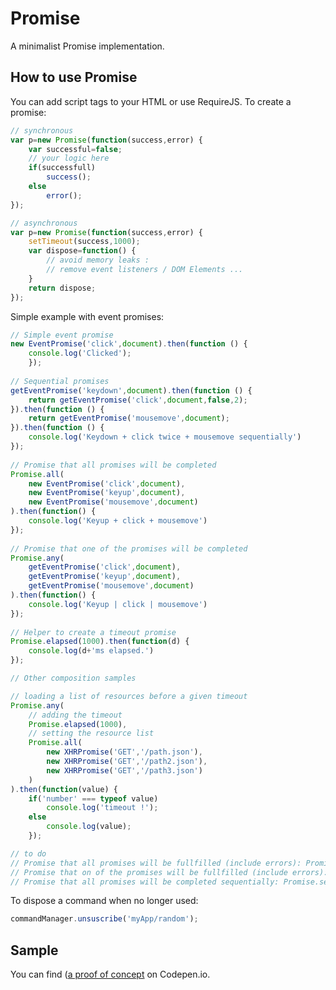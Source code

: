 Promise
==============

A minimalist Promise implementation.

How to use Promise
--------------

You can add script tags to your HTML or use RequireJS. To create a promise:

```js
// synchronous
var p=new Promise(function(success,error) {
	var successful=false;
	// your logic here
	if(successfull)
		success();
	else
		error();
});

// asynchronous
var p=new Promise(function(success,error) {
	setTimeout(success,1000);
	var dispose=function() {
		// avoid memory leaks :
		// remove event listeners / DOM Elements ...
	}
	return dispose;
});
```

Simple example with event promises:
```js
// Simple event promise
new EventPromise('click',document).then(function () {
	console.log('Clicked');
	});
 
// Sequential promises
getEventPromise('keydown',document).then(function () {
	return getEventPromise('click',document,false,2);
}).then(function () {
	return getEventPromise('mousemove',document);
}).then(function () {
	console.log('Keydown + click twice + mousemove sequentially')
});
 
// Promise that all promises will be completed
Promise.all(
	new EventPromise('click',document),
	new EventPromise('keyup',document),
	new EventPromise('mousemove',document)
).then(function() {
	console.log('Keyup + click + mousemove')
});
 
// Promise that one of the promises will be completed
Promise.any(
	getEventPromise('click',document),
	getEventPromise('keyup',document),
	getEventPromise('mousemove',document)
).then(function() {
	console.log('Keyup | click | mousemove')
});
 
// Helper to create a timeout promise
Promise.elapsed(1000).then(function(d) {
	console.log(d+'ms elapsed.')
});

// Other composition samples

// loading a list of resources before a given timeout
Promise.any(
	// adding the timeout
	Promise.elapsed(1000),
	// setting the resource list
	Promise.all(
		new XHRPromise('GET','/path.json'),
		new XHRPromise('GET','/path2.json'),
		new XHRPromise('GET','/path3.json')
	)
).then(function(value) {
	if('number' === typeof value)
		console.log('timeout !');
	else
		console.log(value);
	});

// to do
// Promise that all promises will be fullfilled (include errors): Promise.full
// Promise that on of the promises will be fullfilled (include errors): Promise.?
// Promise that all promises will be completed sequentially: Promise.seq

```

To dispose a command when no longer used:

```js
commandManager.unsuscribe('myApp/random');
```

Sample
--------------
You can find ([a proof of concept](http://codepen.io/seraphzz/pen/oHdJD) on Codepen.io.
